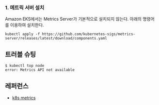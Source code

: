 ### 1. 메트릭 서버 설치 ###

Amazon EKS에서는 Metrics Server가 기본적으로 설치되지 않는다. 아래의 명령어를 이용하여 설치한다. 

```
kubectl apply -f https://github.com/kubernetes-sigs/metrics-server/releases/latest/download/components.yaml
```


## 트러블 슈팅 ##

```
$ kubectl top node
error: Metrics API not available
```




## 레퍼런스 ##

* [k8s metrics](https://ikcoo.tistory.com/104)

